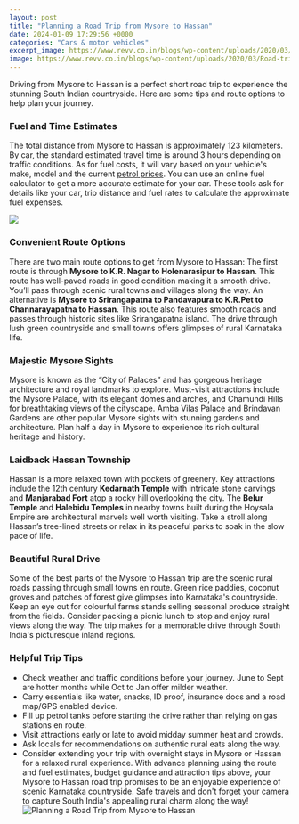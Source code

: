 ```yaml
---
layout: post
title: "Planning a Road Trip from Mysore to Hassan"
date: 2024-01-09 17:29:56 +0000
categories: "Cars & motor vehicles"
excerpt_image: https://www.revv.co.in/blogs/wp-content/uploads/2020/03/Road-trip-from-mysore-800x445.jpg
image: https://www.revv.co.in/blogs/wp-content/uploads/2020/03/Road-trip-from-mysore-800x445.jpg
---
```


Driving from Mysore to Hassan is a perfect short road trip to experience the stunning South Indian countryside. Here are some tips and route options to help plan your journey.
### Fuel and Time Estimates  
The total distance from Mysore to Hassan is approximately 123 kilometers. By car, the standard estimated travel time is around 3 hours depending on traffic conditions. As for fuel costs, it will vary based on your vehicle's make, model and the current [petrol prices](https://lesvoyages.github.io/2023-11-08-les-meilleures-options-pour-voyager-xe0-goa-depuis-delhi/). You can use an online fuel calculator to get a more accurate estimate for your car. These tools ask for details like your car, trip distance and fuel rates to calculate the approximate fuel expenses.

![](https://www.indovacations.net/english/Maps-India/KarnatakaTour.JPG)
### Convenient Route Options
There are two main route options to get from Mysore to Hassan:
The first route is through **Mysore to K.R. Nagar to Holenarasipur to Hassan**. This route has well-paved roads in good condition making it a smooth drive. You’ll pass through scenic rural towns and villages along the way. 
An alternative is **Mysore to Srirangapatna to Pandavapura to K.R.Pet to Channarayapatna to Hassan**. This route also features smooth roads and passes through historic sites like Srirangapatna island. The drive through lush green countryside and small towns offers glimpses of rural Karnataka life.
### Majestic Mysore Sights  
Mysore is known as the “City of Palaces” and has gorgeous heritage architecture and royal landmarks to explore. Must-visit attractions include the Mysore Palace, with its elegant domes and arches, and Chamundi Hills for breathtaking views of the cityscape. Amba Vilas Palace and Brindavan Gardens are other popular Mysore sights with stunning gardens and architecture. Plan half a day in Mysore to experience its rich cultural heritage and history.
### Laidback Hassan Township
Hassan is a more relaxed town with pockets of greenery. Key attractions include the 12th century **Kedarnath Temple** with intricate stone carvings and **Manjarabad Fort** atop a rocky hill overlooking the city. The **Belur Temple** and **Halebidu Temples** in nearby towns built during the Hoysala Empire are architectural marvels well worth visiting. Take a stroll along Hassan’s tree-lined streets or relax in its peaceful parks to soak in the slow pace of life.
### Beautiful Rural Drive
Some of the best parts of the Mysore to Hassan trip are the scenic rural roads passing through small towns en route. Green rice paddies, coconut groves and patches of forest give glimpses into Karnataka's countryside. Keep an eye out for colourful farms stands selling seasonal produce straight from the fields. Consider packing a picnic lunch to stop and enjoy rural views along the way. The trip makes for a memorable drive through South India's picturesque inland regions.
### Helpful Trip Tips
- Check weather and traffic conditions before your journey. June to Sept are hotter months while Oct to Jan offer milder weather.  
- Carry essentials like water, snacks, ID proof, insurance docs and a road map/GPS enabled device.
- Fill up petrol tanks before starting the drive rather than relying on gas stations en route.
- Visit attractions early or late to avoid midday summer heat and crowds.
- Ask locals for recommendations on authentic rural eats along the way.
- Consider extending your trip with overnight stays in Mysore or Hassan for a relaxed rural experience.
With advance planning using the route and fuel estimates, budget guidance and attraction tips above, your Mysore to Hassan road trip promises to be an enjoyable experience of scenic Karnataka countryside. Safe travels and don't forget your camera to capture South India's appealing rural charm along the way!
![Planning a Road Trip from Mysore to Hassan](https://www.revv.co.in/blogs/wp-content/uploads/2020/03/Road-trip-from-mysore-800x445.jpg)
